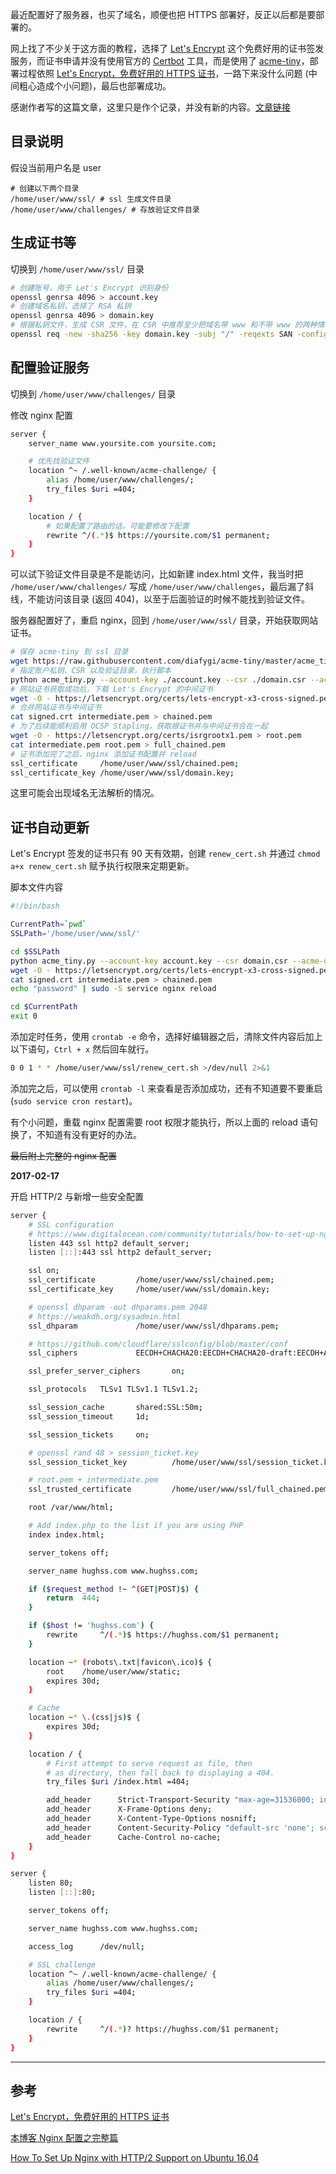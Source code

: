 <!-- title:使用 Let's Encrypt 来部署 HTTPS -->
<!-- keywords:HTTPS -->

最近配置好了服务器，也买了域名，顺便也把 HTTPS 部署好，反正以后都是要部署的。

网上找了不少关于这方面的教程，选择了 [Let's Encrypt](https://letsencrypt.org/) 这个免费好用的证书签发服务，而证书申请并没有使用官方的 [Certbot](https://certbot.eff.org/) 工具，而是使用了 [acme-tiny](https://github.com/diafygi/acme-tiny)，部署过程依照 [Let's Encrypt，免费好用的 HTTPS 证书](https://imququ.com/post/letsencrypt-certificate.html)，一路下来没什么问题 (中间粗心造成个小问题)，最后也部署成功。

感谢作者写的这篇文章，这里只是作个记录，并没有新的内容。[文章链接](https://imququ.com/post/letsencrypt-certificate.html)

## 目录说明

假设当前用户名是 user

```
# 创建以下两个目录
/home/user/www/ssl/ # ssl 生成文件目录
/home/user/www/challenges/ # 存放验证文件目录
```

## 生成证书等

切换到 `/home/user/www/ssl/` 目录

```bash
# 创建账号，用于 Let's Encrypt 识别身份
openssl genrsa 4096 > account.key
# 创建域名私钥，选择了 RSA 私钥
openssl genrsa 4096 > domain.key
# 根据私钥文件，生成 CSR 文件，在 CSR 中推荐至少把域名带 www 和不带 www 的两种情况都加进去，其它子域可以根据需要添加 (目前一张证书最多可以包含 100 个域名)，注意 openssl 配置文件是否存在
openssl req -new -sha256 -key domain.key -subj "/" -reqexts SAN -config <(cat /etc/ssl/openssl.cnf <(printf "[SAN]\nsubjectAltName=DNS:yoursite.com,DNS:www.yoursite.com")) > domain.csr
```

## 配置验证服务

切换到 `/home/user/www/challenges/` 目录

修改 nginx 配置

```bash
server {
    server_name www.yoursite.com yoursite.com;

    # 优先找验证文件
    location ^~ /.well-known/acme-challenge/ {
        alias /home/user/www/challenges/;
        try_files $uri =404;
    }

    location / {
    	# 如果配置了路由的话，可能要修改下配置
        rewrite ^/(.*)$ https://yoursite.com/$1 permanent;
    }
}
```

可以试下验证文件目录是不是能访问，比如新建 index.html 文件，我当时把 `/home/user/www/challenges/` 写成 `/home/user/www/challenges`，最后漏了斜线，不能访问该目录 (返回 404)，以至于后面验证的时候不能找到验证文件。

服务器配置好了，重启 nginx，回到 `/home/user/www/ssl/` 目录，开始获取网站证书。

```bash
# 保存 acme-tiny 到 ssl 目录
wget https://raw.githubusercontent.com/diafygi/acme-tiny/master/acme_tiny.py
# 指定账户私钥、CSR 以及验证目录，执行脚本
python acme_tiny.py --account-key ./account.key --csr ./domain.csr --acme-dir ~/www/challenges/ > ./signed.crt
# 网站证书获取成功后，下载 Let's Encrypt 的中间证书
wget -O - https://letsencrypt.org/certs/lets-encrypt-x3-cross-signed.pem > intermediate.pem
# 合并网站证书与中间证书
cat signed.crt intermediate.pem > chained.pem
# 为了后续能顺利启用 OCSP Stapling，获取根证书并与中间证书合在一起
wget -O - https://letsencrypt.org/certs/isrgrootx1.pem > root.pem
cat intermediate.pem root.pem > full_chained.pem
# 证书添加完了之后，nginx 添加证书配置并 reload
ssl_certificate     /home/user/www/ssl/chained.pem;
ssl_certificate_key /home/user/www/ssl/domain.key;
```

这里可能会出现域名无法解析的情况。

## 证书自动更新

Let's Encrypt 签发的证书只有 90 天有效期，创建 `renew_cert.sh` 并通过 `chmod a+x renew_cert.sh` 赋予执行权限来定期更新。

脚本文件内容

```bash
#!/bin/bash

CurrentPath=`pwd`
SSLPath='/home/user/www/ssl/'

cd $SSLPath
python acme_tiny.py --account-key account.key --csr domain.csr --acme-dir /home/user/www/challenges/ > signed.crt || exit
wget -O - https://letsencrypt.org/certs/lets-encrypt-x3-cross-signed.pem > intermediate.pem
cat signed.crt intermediate.pem > chained.pem
echo "password" | sudo -S service nginx reload

cd $CurrentPath
exit 0
```

添加定时任务，使用 `crontab -e` 命令，选择好编辑器之后，清除文件内容后加上以下语句，`Ctrl + x` 然后回车就行。

```bash
0 0 1 * * /home/user/www/ssl/renew_cert.sh >/dev/null 2>&1
```

添加完之后，可以使用 `crontab -l` 来查看是否添加成功，还有不知道要不要重启 (`sudo service cron restart`)。

有个小问题，重载 nginx 配置需要 root 权限才能执行，所以上面的 reload 语句换了，不知道有没有更好的办法。

~~最后附上完整的 nginx 配置~~

**2017-02-17**

开启 HTTP/2 与新增一些安全配置

```bash
server {
    # SSL configuration
    # https://www.digitalocean.com/community/tutorials/how-to-set-up-nginx-with-http-2-support-on-ubuntu-16-04
    listen 443 ssl http2 default_server;
    listen [::]:443 ssl http2 default_server;

    ssl on;
    ssl_certificate         /home/user/www/ssl/chained.pem;
    ssl_certificate_key     /home/user/www/ssl/domain.key;

    # openssl dhparam -out dhparams.pem 2048
    # https://weakdh.org/sysadmin.html
    ssl_dhparam             /home/user/www/ssl/dhparams.pem;

    # https://github.com/cloudflare/sslconfig/blob/master/conf
    ssl_ciphers             EECDH+CHACHA20:EECDH+CHACHA20-draft:EECDH+AES128:RSA+AES128:EECDH+AES256:RSA+AES256:EECDH+3DES:RSA+3DES:!MD5;

    ssl_prefer_server_ciphers       on;

    ssl_protocols   TLSv1 TLSv1.1 TLSv1.2;

    ssl_session_cache       shared:SSL:50m;
    ssl_session_timeout     1d;

    ssl_session_tickets     on;

    # openssl rand 48 > session_ticket.key
    ssl_session_ticket_key          /home/user/www/ssl/session_ticket.key;

    # root.pem + intermediate.pem
    ssl_trusted_certificate         /home/user/www/ssl/full_chained.pem;

    root /var/www/html;

    # Add index.php to the list if you are using PHP
    index index.html;

    server_tokens off;

    server_name hughss.com www.hughss.com;

    if ($request_method !~ ^(GET|POST)$) {
        return  444;
    }

    if ($host != 'hughss.com') {
        rewrite     ^/(.*)$ https://hughss.com/$1 permanent;
    }

    location ~* (robots\.txt|favicon\.ico)$ {
        root    /home/user/www/static;
        expires 30d;
    }

    # Cache
    location ~* \.(css|js)$ {
        expires 30d;
    }

    location / {
        # First attempt to serve request as file, then
        # as directory, then fall back to displaying a 404.
        try_files $uri /index.html =404;

        add_header      Strict-Transport-Security "max-age=31536000; includeSubDomains; preload";
        add_header      X-Frame-Options deny;
        add_header      X-Content-Type-Options nosniff;
        add_header      Content-Security-Policy "default-src 'none'; script-src 'unsafe-inline' 'unsafe-eval' 'self' https://www.google-analytics.com https:; style-src 'unsafe-inline' https:; connect-src 'self' api.github.com; img-src https:; child-src https:; media-src 'none'; object-src: 'none';";
        add_header      Cache-Control no-cache;
    }
}

server {
    listen 80;
    listen [::]:80;

    server_tokens off;

    server_name hughss.com www.hughss.com;

    access_log      /dev/null;

    # SSL challenge
    location ^~ /.well-known/acme-challenge/ {
        alias /home/user/www/challenges/;
        try_files $uri =404;
    }

    location / {
        rewrite     ^/(.*)? https://hughss.com/$1 permanent;
    }
}
```

---

## 参考

[Let's Encrypt，免费好用的 HTTPS 证书](https://imququ.com/post/letsencrypt-certificate.html)

[本博客 Nginx 配置之完整篇](https://imququ.com/post/my-nginx-conf.html)

[How To Set Up Nginx with HTTP/2 Support on Ubuntu 16.04](https://www.digitalocean.com/community/tutorials/how-to-set-up-nginx-with-http-2-support-on-ubuntu-16-04)